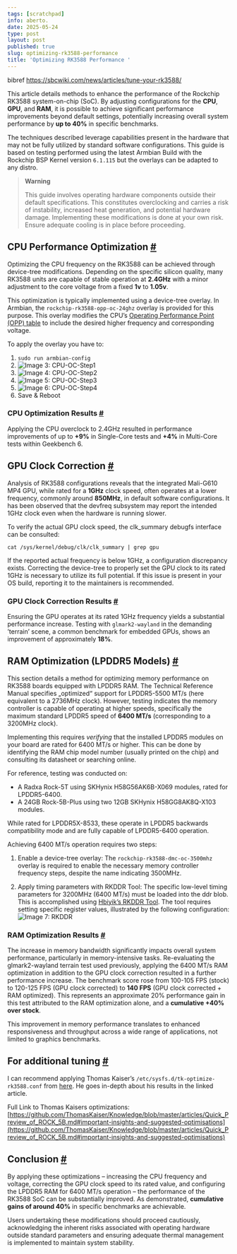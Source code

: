 ```yaml
---
tags: [scratchpad]
info: aberto.
date: 2025-05-24
type: post
layout: post
published: true
slug: optimizing-rk3588-performance
title: 'Optimizing RK3588 Performance '
---
```

bibref https://sbcwiki.com/news/articles/tune-your-rk3588/

This article details methods to enhance the performance of the Rockchip RK3588 system-on-chip (SoC). By adjusting configurations for the **CPU**, **GPU**, and **RAM**, it is possible to achieve significant performance improvements beyond default settings, potentially increasing overall system performance by **up to 40%** in specific benchmarks.

The techniques described leverage capabilities present in the hardware that may not be fully utilized by standard software configurations. This guide is based on testing performed using the latest Armbian Build with the Rockchip BSP Kernel version `6.1.115` but the overlays can be adapted to any distro.

> **Warning**
> 
> 
> This guide involves operating hardware components outside their default specifications. This constitutes overclocking and carries a risk of instability, increased heat generation, and potential hardware damage. Implementing these modifications is done at your own risk. Ensure adequate cooling is in place before proceeding.

CPU Performance Optimization [#](https://sbcwiki.com/news/articles/tune-your-rk3588/#cpu-performance-optimization)
------------------------------------------------------------------------------------------------------------------

Optimizing the CPU frequency on the RK3588 can be achieved through device-tree modifications. Depending on the specific silicon quality, many RK3588 units are capable of stable operation at **2.4GHz** with a minor adjustment to the core voltage from a fixed **1v** to **1.05v**.

This optimization is typically implemented using a device-tree overlay. In Armbian, the `rockchip-rk3588-opp-oc-24ghz` overlay is provided for this purpose. This overlay modifies the CPU’s [Operating Performance Point (OPP) table](https://www.kernel.org/doc/Documentation/devicetree/bindings/opp/opp.txt) to include the desired higher frequency and corresponding voltage.

To apply the overlay you have to:

1.   `sudo run armbian-config`
2.   ![Image 3: CPU-OC-Step1](https://sbcwiki.com/news/articles/tune-your-rk3588/armbian-config-1_hu_859bd22d7137399f.webp)
3.   ![Image 4: CPU-OC-Step2](https://sbcwiki.com/news/articles/tune-your-rk3588/armbian-config-2_hu_1c56005696a5d371.webp)
4.   ![Image 5: CPU-OC-Step3](https://sbcwiki.com/news/articles/tune-your-rk3588/armbian-config-3_hu_b3d2726ebf993da3.webp)
5.   ![Image 6: CPU-OC-Step4](https://sbcwiki.com/news/articles/tune-your-rk3588/armbian-config-4_hu_394758f8035ac909.webp)
6.   Save & Reboot

### CPU Optimization Results [#](https://sbcwiki.com/news/articles/tune-your-rk3588/#cpu-optimization-results)

Applying the CPU overclock to 2.4GHz resulted in performance improvements of up to **+9%** in Single-Core tests and **+4%** in Multi-Core tests within Geekbench 6.

GPU Clock Correction [#](https://sbcwiki.com/news/articles/tune-your-rk3588/#gpu-clock-correction)
--------------------------------------------------------------------------------------------------

Analysis of RK3588 configurations reveals that the integrated Mali-G610 MP4 GPU, while rated for a **1GHz** clock speed, often operates at a lower frequency, commonly around **850MHz**, in default software configurations. It has been observed that the devfreq subsystem may report the intended 1GHz clock even when the hardware is running slower.

To verify the actual GPU clock speed, the clk_summary debugfs interface can be consulted:

```
cat /sys/kernel/debug/clk/clk_summary | grep gpu
```

If the reported actual frequency is below 1GHz, a configuration discrepancy exists. Correcting the device-tree to properly set the GPU clock to its rated 1GHz is necessary to utilize its full potential. If this issue is present in your OS build, reporting it to the maintainers is recommended.

### GPU Clock Correction Results [#](https://sbcwiki.com/news/articles/tune-your-rk3588/#gpu-clock-correction-results)

Ensuring the GPU operates at its rated 1GHz frequency yields a substantial performance increase. Testing with `glmark2-wayland` in the demanding ’terrain’ scene, a common benchmark for embedded GPUs, shows an improvement of approximately **18%**.

RAM Optimization (LPDDR5 Models) [#](https://sbcwiki.com/news/articles/tune-your-rk3588/#ram-optimization-lpddr5-models)
------------------------------------------------------------------------------------------------------------------------

This section details a method for optimizing memory performance on RK3588 boards equipped with LPDDR5 RAM. The Technical Reference Manual specifies „optimized“ support for LPDDR5-5500 MT/s (here equivalent to a 2736MHz clock). However, testing indicates the memory controller is capable of operating at higher speeds, specifically the maximum standard LPDDR5 speed of **6400 MT/s** (corresponding to a 3200MHz clock).

Implementing this requires _verifying_ that the installed LPDDR5 modules on your board are rated for 6400 MT/s or higher. This can be done by identifying the RAM chip model number (usually printed on the chip) and consulting its datasheet or searching online.

For reference, testing was conducted on:

*   A Radxa Rock-5T using SKHynix H58G56AK6B-X069 modules, rated for LPDDR5-6400.
*   A 24GB Rock-5B-Plus using two 12GB SKHynix H58GG8AK8Q-X103 modules.

While rated for LPDDR5X-8533, these operate in LPDDR5 backwards compatibility mode and are fully capable of LPDDR5-6400 operation.

Achieving 6400 MT/s operation requires two steps:

1.   Enable a device-tree overlay: The `rockchip-rk3588-dmc-oc-3500mhz` overlay is required to enable the necessary memory controller frequency steps, despite the name indicating 3500MHz.

2.   Apply timing parameters with RKDDR Tool: The specific low-level timing parameters for 3200MHz (6400 MT/s) must be loaded into the ddr blob. This is accomplished using [Hbiyik’s RKDDR Tool](https://github.com/hbiyik/rkddr). The tool requires setting specific register values, illustrated by the following configuration: ![Image 7: RKDDR](https://sbcwiki.com/news/articles/tune-your-rk3588/RKDDR_hu_5a57348b4ed75b9e.png)

### RAM Optimization Results [#](https://sbcwiki.com/news/articles/tune-your-rk3588/#ram-optimization-results)

The increase in memory bandwidth significantly impacts overall system performance, particularly in memory-intensive tasks. Re-evaluating the glmark2-wayland terrain test used previously, applying the 6400 MT/s RAM optimization in addition to the GPU clock correction resulted in a further performance increase. The benchmark score rose from 100-105 FPS (stock) to 120-125 FPS (GPU clock corrected) to **140 FPS** (GPU clock corrected + RAM optimized). This represents an approximate 20% performance gain in this test attributed to the RAM optimization alone, and a **cumulative +40% over stock**.

This improvement in memory performance translates to enhanced responsiveness and throughput across a wide range of applications, not limited to graphics benchmarks.

For additional tuning [#](https://sbcwiki.com/news/articles/tune-your-rk3588/#for-additional-tuning)
----------------------------------------------------------------------------------------------------

I can recommend applying Thomas Kaiser’s `‌/etc/sysfs.d/tk-optimize-rk3588.conf` from [here](https://github.com/ThomasKaiser/Knowledge/blob/master/articles/Quick_Preview_of_ROCK_5B.md#important-insights-and-suggested-optimisations). He goes in-depth about his results in the linked article.

Full Link to Thomas Kaisers optimizations: [https://github.com/ThomasKaiser/Knowledge/blob/master/articles/Quick_Preview_of_ROCK_5B.md#important-insights-and-suggested-optimisations](https://github.com/ThomasKaiser/Knowledge/blob/master/articles/Quick_Preview_of_ROCK_5B.md#important-insights-and-suggested-optimisations)

Conclusion [#](https://sbcwiki.com/news/articles/tune-your-rk3588/#conclusion)
------------------------------------------------------------------------------

By applying these optimizations – increasing the CPU frequency and voltage, correcting the GPU clock speed to its rated value, and configuring the LPDDR5 RAM for 6400 MT/s operation – the performance of the RK3588 SoC can be substantially improved. As demonstrated, **cumulative gains of around 40%** in specific benchmarks are achievable.

Users undertaking these modifications should proceed cautiously, acknowledging the inherent risks associated with operating hardware outside standard parameters and ensuring adequate thermal management is implemented to maintain system stability.